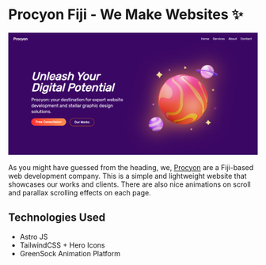 # Procyon Fiji - We Make Websites ✨

![Hero Page Image](https://github.com/anav5704/Procyon/blob/main/docs/hero.png)

As you might have guessed from the heading, we, [Procyon](https://procyon.website/) are a Fiji-based web development company. This is a simple and lightweight website that showcases our works and clients. There are also nice animations on scroll and parallax scrolling effects on each page.

## Technologies Used
- Astro JS
- TailwindCSS + Hero Icons 
- GreenSock Animation Platform
